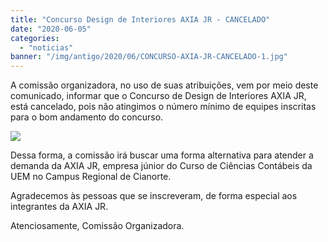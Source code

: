 ```yaml
---
title: "Concurso Design de Interiores AXIA JR - CANCELADO"
date: "2020-06-05"
categories: 
  - "noticias"
banner: "/img/antigo/2020/06/CONCURSO-AXIA-JR-CANCELADO-1.jpg"
---
```



A comissão organizadora, no uso de suas atribuições, vem por meio deste comunicado, informar que o Concurso de Design de Interiores AXIA JR, está cancelado, pois não atingimos o número mínimo de equipes inscritas para o bom andamento do concurso.

<!--more-->

![](/img/antigo/2020/06/CONCURSO-AXIA-JR-CANCELADO-1.jpg)


Dessa forma, a comissão irá buscar uma forma alternativa para atender a demanda da AXIA JR, empresa júnior do Curso de Ciências Contábeis da UEM no Campus Regional de Cianorte.

Agradecemos às pessoas que se inscreveram, de forma especial aos integrantes da AXIA JR.

Atenciosamente, Comissão Organizadora.
